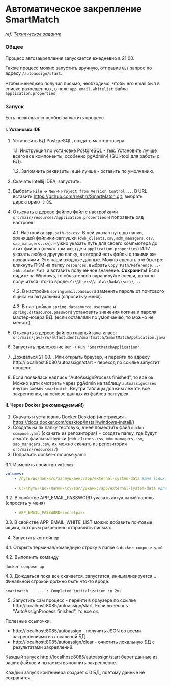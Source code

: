 # Автоматическое закрепление SmartMatch
_ref: [Техническое задание](https://docs.google.com/document/d/1Oc6vNmB1S7iFU8d62P16DfhGp1Ja9PEedhL3NxFU2p8/edit)_

### Общее
Процесс автозакрепления запускается ежедневно в 21:00.

Также процесс можно запустить вручную, отправив `GET` запрос по адресу `/autoassign/start`.

Чтобы менеджер получил письмо, необходимо, чтобы его email был в списке разрешенных, в поле `app.email.whitelist` файла `application.properties`

### Запуск
Есть несколько способов запустить процесс.

#### I. Установка IDE
1. Установить БД PostgreSQL, создать мастер-юзера.

    1.1. Инструкция по установке PostgreSQL - [тык](https://docs.rkeeper.ru/rk7/7.7.0/ru/ustanovka-postgresql-na-windows-29421153.html). Установить лучше всего все компоненты, особенно pgAdmin4 (GUI-tool для работы с БД).
    
    1.2. Запомнить реквизиты, ещё лучше - оставить по умолчанию.

2. Скачать Intellij IDEA, запустить.
3. Выбрать `File` -> `New`-> `Project from Version Control...`. В URL вставить https://github.com/rreshrr/SmartMatch.git, выбрать директорию -> `OK`.
4. Отыскать в дереве файлов файл с настройками `src/main/resources/application.properties` и поправить ряд настроек.
   
   4.1. Настройка
   `app.path-to-csv`. В ней указан путь до папки, хранящей файлики-заглушки (`dwh_clients.csv`, `mdm_managers.csv`, `sap_managers.csv`).
   Нужно указать путь для своего компьютера до этих файлов (лежат там же, где и `application.properties`) ИЛИ указать любую другую папку, в которой есть файлы с такими же названиями. Это наши входные данные.
       Можно сделать это быстро: кликнуть ПКМ на папку `resources`, выбрать `Copy Path/Reference...`->`Absolute Path` и вставить полученное значение. **Сохранить!**
       Если сидите на Windows, то обязательно экранируйте слеши, должно получиться что-то вроде: `C:\\Users\\Lala\\Dada\\src\\...`
 
   4.2. В настройке `spring.mail.password` заменить пароль от почтового ящика на актуальный (спросить у меня).
  
    4.3. В настройках `spring.datasource.username` и `spring.datasource.password` установить значения логина и пароля мастер-юзера БД. (если оставляли по умолчанию, то можно не менять).
5. Отыскать в дереве файлов главный java-класс: `src/main/java/ru/alfastudents/smartmatch/SmartMatchApplication.java`
6. Запустить приложение `Run` -> `Run 'SmartMatchApplication'`.
7. Дождаться 21:00... Или открыть браузер, и перейти по адресу http://localhost:8080/autoassign/start - переход по ссылке запустит процесс.
8. Если появилась надпись "AutoAssignProcess finished", то всё ок. Можно идти смотреть через pgAdmin на таблицу `autoassigncases` внутри схемы `smartmatch`. Внутри таблицы должны лежать все закрепления, на основе данных из файлов-заглушек.    

#### II. Через Docker (рекомендуемый!)
 1. Скачать и установить Docker Desktop (инструкция - https://docs.docker.com/desktop/install/windows-install/)
2. Создать на пк папку тестовую, в неё поместить файл `docker-compose.yaml` (скачать из репозитория) + создать папку, где будут лежать файлы-заглушки (`dwh_clients.csv`, `mdm_managers.csv`, `sap_managers.csv`, их можно скачать из репозитория `src/main/resources/`)
3. Поправить docker-compose.yaml:

3.1. Изменить свойство `volumes`:
```yaml
volumes:
    - /путь/до/папки/c/заглушками:/app/external-system-data #для linux/mac
    
    - C:\\путь\\до\\папки\\с\\заглушками:/app/external-system-data #для windows
```
3.2. В свойстве APP_EMAIL_PASSWORD указать актуальный пароль (спросить у меня)

```yaml
    - APP_EMAIL_PASSWORD=secretpass
```

3.3. В свойстве APP_EMAIL_WHITE_LIST можно добавить почтовые ящики, которым разрешено отправлять письма.

4. Запустить контейнер

4.1. Открыть терминал/командную строку в папке с `docker-compose.yaml`

4.2. Выполнить команду
```shell
docker compose up
```
4.3. Дождаться пока все скачается, запустится, инициализируется...
Финальной строкой должно быть что-то вроде:
```shell
smartmatch  | ... : Completed initialization in 2ms
```
5. Запустить сам процесс - перейти в браузере по ссылке http://localhost:8085/autoassign/start. Если вывелось "AutoAssignProcess finished", то все ок.

Полезные ссылочки: 
- http://localhost:8085/autoassign - получить JSON со всеми закреплениями из локальной БД.
- http://localhost:8085/autoassign/clear - очистить локальную БД с результатами закреплений.

Каждый запуск http://localhost:8085/autoassign/start берет данные из ваших файлов и пытается выполнить закрепление.

Каждый запуск контейнера создает с 0 БД, поэтому данные не сохранятся.

